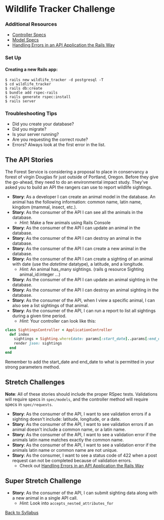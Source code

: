 # Wildlife Tracker Challenge

### Additional Resources
- [Controller Specs](https://relishapp.com/rspec/rspec-rails/docs/controller-specs)
- [Model Specs](https://relishapp.com/rspec/rspec-rails/docs/model-specs)
- [Handling Errors in an API Application the Rails Way](https://blog.rebased.pl/2016/11/07/api-error-handling.html)

### Set Up

#### Creating a new Rails app:
```
$ rails new wildlife_tracker -d postgresql -T
$ cd wildlife_tracker
$ rails db:create
$ bundle add rspec-rails
$ rails generate rspec:install
$ rails server
```

### Troubleshooting Tips
- Did you create your database?
- Did you migrate?
- Is your server running?
- Are you requesting the correct route?
- Errors? Always look at the first error in the list.

## The API Stories

The Forest Service is considering a proposal to place in conservancy a forest of virgin Douglas fir just outside of Portland, Oregon. Before they give the go-ahead, they need to do an environmental impact study. They've asked you to build an API the rangers can use to report wildlife sightings.

- **Story**:  As a developer I can create an animal model in the database. An animal has the following information: common name, latin name, kingdom (mammal, insect, etc.).
- **Story**:  As the consumer of the API I can see all the animals in the database.
  - *Hint*: Make a few animals using Rails Console
- **Story**:  As the consumer of the API I can update an animal in the database.
- **Story**:  As the consumer of the API I can destroy an animal in the database.
- **Story**:  As the consumer of the API I can create a new animal in the database.
- **Story**:  As the consumer of the API I can create a sighting of an animal with date (use the *datetime* datatype), a latitude, and a longitude.
  - *Hint*:  An animal has_many sightings.  (rails g resource Sighting animal_id:integer ...)
- **Story**:  As the consumer of the API I can update an animal sighting in the database.
- **Story**:  As the consumer of the API I can destroy an animal sighting in the database.
- **Story**:  As the consumer of the API, when I view a specific animal, I can also see a list sightings of that animal.
- **Story**:  As the consumer of the API, I can run a report to list all sightings during a given time period.
  - *Hint*: Your controller can look like this:
```ruby
class SightingsController < ApplicationController
  def index
    sightings = Sighting.where(date: params[:start_date]..params[:end_date])
    render json: sightings
  end
end
```

Remember to add the start_date and end_date to what is permitted in your strong parameters method.

## Stretch Challenges
**Note**:  All of these stories should include the proper RSpec tests. Validations will require specs in `spec/models`, and the controller method will require specs in `spec/requests`.

- **Story**: As the consumer of the API, I want to see validation errors if a sighting doesn't include: latitude, longitude, or a date.
- **Story**: As the consumer of the API, I want to see validation errors if an animal doesn't include a common name, or a latin name.
- **Story**: As the consumer of the API, I want to see a validation error if the animals latin name matches exactly the common name.
- **Story**: As the consumer of the API, I want to see a validation error if the animals latin name or common name are not unique.
- **Story**: As the consumer, I want to see a status code of 422 when a post request can not be completed because of validation errors.
  - Check out [Handling Errors in an API Application the Rails Way](https://blog.rebased.pl/2016/11/07/api-error-handling.html)

## Super Stretch Challenge
- **Story**: As the consumer of the API, I can submit sighting data along with a new animal in a single API call.
	- *Hint*: Look into `accepts_nested_attributes_for`


[ Back to Syllabus ](../README.md#unit-six-ruby-on-rails)
